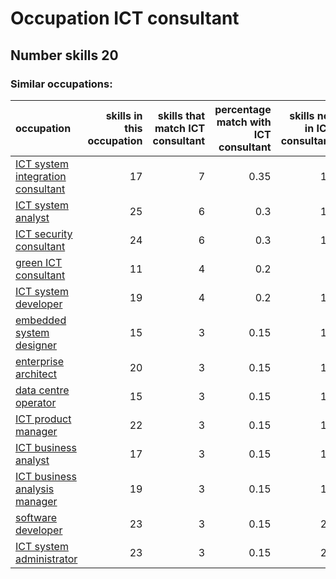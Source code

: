 # Occupation ICT consultant
## Number skills 20
### Similar occupations:
| occupation                                                                |   skills in this occupation |   skills that match ICT consultant |   percentage match with ICT consultant |   skills not in ICT consultant |
|:--------------------------------------------------------------------------|----------------------------:|-----------------------------------:|---------------------------------------:|-------------------------------:|
| [ICT system integration consultant](ICT_system_integration_consultant.md) |                          17 |                                  7 |                                   0.35 |                             10 |
| [ICT system analyst](ICT_system_analyst.md)                               |                          25 |                                  6 |                                   0.3  |                             19 |
| [ICT security consultant](ICT_security_consultant.md)                     |                          24 |                                  6 |                                   0.3  |                             18 |
| [green ICT consultant](green_ICT_consultant.md)                           |                          11 |                                  4 |                                   0.2  |                              7 |
| [ICT system developer](ICT_system_developer.md)                           |                          19 |                                  4 |                                   0.2  |                             15 |
| [embedded system designer](embedded_system_designer.md)                   |                          15 |                                  3 |                                   0.15 |                             12 |
| [enterprise architect](enterprise_architect.md)                           |                          20 |                                  3 |                                   0.15 |                             17 |
| [data centre operator](data_centre_operator.md)                           |                          15 |                                  3 |                                   0.15 |                             12 |
| [ICT product manager](ICT_product_manager.md)                             |                          22 |                                  3 |                                   0.15 |                             19 |
| [ICT business analyst](ICT_business_analyst.md)                           |                          17 |                                  3 |                                   0.15 |                             14 |
| [ICT business analysis manager](ICT_business_analysis_manager.md)         |                          19 |                                  3 |                                   0.15 |                             16 |
| [software developer](software_developer.md)                               |                          23 |                                  3 |                                   0.15 |                             20 |
| [ICT system administrator](ICT_system_administrator.md)                   |                          23 |                                  3 |                                   0.15 |                             20 |
